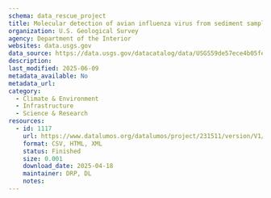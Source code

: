 ```yaml
---
schema: data_rescue_project 
title: Molecular detection of avian influenza virus from sediment samples in waterfowl habitats on the Delmarva Peninsula, USA
organization: U.S. Geological Survey
agency: Department of the Interior
websites: data.usgs.gov
data_source: https://data.usgs.gov/datacatalog/data/USGS59de57ece4b05fe04ccd3997
description: 
last_modified: 2025-06-09
metadata_available: No
metadata_url: 
category:
  - Climate & Environment 
  - Infrastructure 
  - Science & Research 
resources:
  - id: 1117
    url: https://www.datalumos.org/datalumos/project/231511/version/V1/view
    format: CSV, HTML, XML
    status: Finished
    size: 0.001
    download_date: 2025-04-18
    maintainer: DRP, DL
    notes: 
---
```

